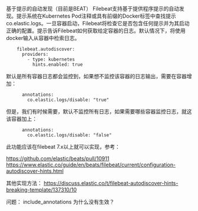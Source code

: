 基于提示的自动发现（目前是BEAT）
Filebeat支持基于提供程序提示的自动发现。提示系统在Kubernetes Pod注释或具有前缀的Docker标签中查找提示co.elastic.logs。一旦容器启动，Filebeat将检查它是否包含任何提示并为其启动正确的配置。提示告诉Filebeat如何获取给定容器的日志。默认情况下，将使用docker输入从容器中检索日志。
```
    filebeat.autodiscover:
      providers:
        - type: kubernetes
          hints.enabled: true
```
默认是所有容器日志都会监控到，如果想不监控该容器的日志输出，需要在容器增加：
```
      annotations:
        co.elastic.logs/disable: "true"
```
但是，我们有时候需要，默认不监控所有日志，如果需要哪些容器监控日志，就这该容器加上：
```
      annotations:
        co.elastic.logs/disable: "false"
```
此功能应该在filebeat 7.x以上就可以实现，参考：

https://github.com/elastic/beats/pull/10911
https://www.elastic.co/guide/en/beats/filebeat/current/configuration-autodiscover-hints.html

其他实现方法：
https://discuss.elastic.co/t/filebeat-autodiscover-hints-breaking-template/137310/10

问题：
include_annotations 为什么没有生效？
